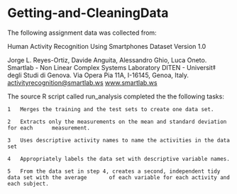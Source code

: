 # Getting-and-CleaningData
The following assignment data was collected from:

Human Activity Recognition Using Smartphones Dataset
Version 1.0

Jorge L. Reyes-Ortiz, Davide Anguita, Alessandro Ghio, Luca Oneto.
Smartlab - Non Linear Complex Systems Laboratory
DITEN - Universit‡ degli Studi di Genova.
Via Opera Pia 11A, I-16145, Genoa, Italy.
activityrecognition@smartlab.ws
www.smartlab.ws

The source R script called run_analysis completed the the following tasks:

	1	Merges the training and the test sets to create one data set.

	2	Extracts only the measurements on the mean and standard deviation for each 		measurement.

	3	Uses descriptive activity names to name the activities in the data set

	4	Appropriately labels the data set with descriptive variable names.

	5	From the data set in step 4, creates a second, independent tidy data set with the average 		of each variable for each activity and each subject. 

